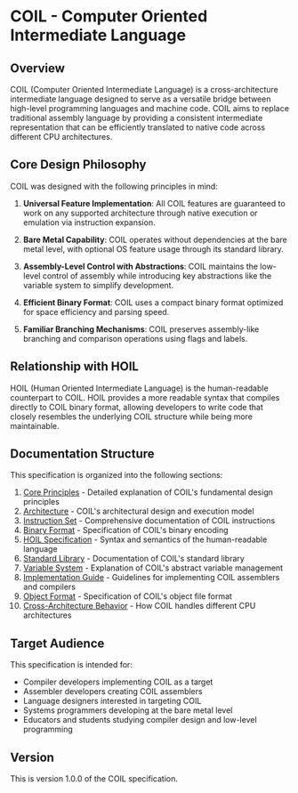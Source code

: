 # COIL - Computer Oriented Intermediate Language

## Overview

COIL (Computer Oriented Intermediate Language) is a cross-architecture intermediate language designed to serve as a versatile bridge between high-level programming languages and machine code. COIL aims to replace traditional assembly language by providing a consistent intermediate representation that can be efficiently translated to native code across different CPU architectures.

## Core Design Philosophy

COIL was designed with the following principles in mind:

1. **Universal Feature Implementation**: All COIL features are guaranteed to work on any supported architecture through native execution or emulation via instruction expansion.

2. **Bare Metal Capability**: COIL operates without dependencies at the bare metal level, with optional OS feature usage through its standard library.

3. **Assembly-Level Control with Abstractions**: COIL maintains the low-level control of assembly while introducing key abstractions like the variable system to simplify development.

4. **Efficient Binary Format**: COIL uses a compact binary format optimized for space efficiency and parsing speed.

5. **Familiar Branching Mechanisms**: COIL preserves assembly-like branching and comparison operations using flags and labels.

## Relationship with HOIL

HOIL (Human Oriented Intermediate Language) is the human-readable counterpart to COIL. HOIL provides a more readable syntax that compiles directly to COIL binary format, allowing developers to write code that closely resembles the underlying COIL structure while being more maintainable.

## Documentation Structure

This specification is organized into the following sections:

1. [Core Principles](core-principles.md) - Detailed explanation of COIL's fundamental design principles
2. [Architecture](architecture.md) - COIL's architectural design and execution model
3. [Instruction Set](instruction-set.md) - Comprehensive documentation of COIL instructions
4. [Binary Format](binary-format.md) - Specification of COIL's binary encoding
5. [HOIL Specification](hoil-specification.md) - Syntax and semantics of the human-readable language
6. [Standard Library](standard-library.md) - Documentation of COIL's standard library
7. [Variable System](variable-system.md) - Explanation of COIL's abstract variable management
8. [Implementation Guide](implementation-guide.md) - Guidelines for implementing COIL assemblers and compilers
9. [Object Format](object-format.md) - Specification of COIL's object file format
10. [Cross-Architecture Behavior](cross-architecture.md) - How COIL handles different CPU architectures

## Target Audience

This specification is intended for:

- Compiler developers implementing COIL as a target
- Assembler developers creating COIL assemblers
- Language designers interested in targeting COIL
- Systems programmers developing at the bare metal level
- Educators and students studying compiler design and low-level programming

## Version

This is version 1.0.0 of the COIL specification.